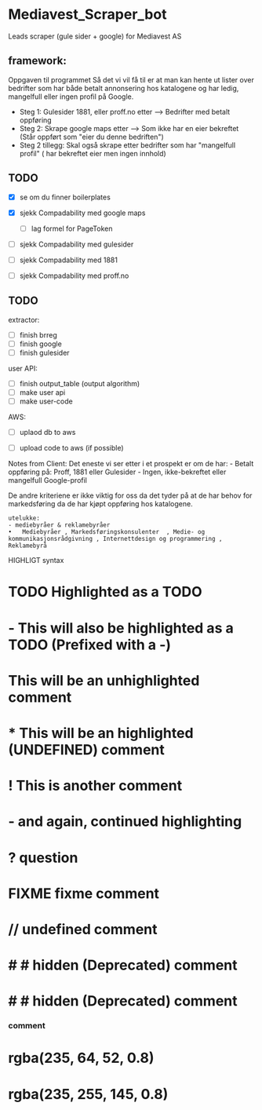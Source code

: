 # Mediavest_Scraper_bot
Leads scraper (gule sider + google) for Mediavest AS


## framework:
Oppgaven til programmet
Så det vi vil få til er at man kan hente ut lister over bedrifter som har både betalt annonsering hos katalogene og har ledig, mangelfull eller ingen profil på Google.
-  Steg 1: Gulesider 1881, eller proff.no etter --> Bedrifter med betalt oppføring
-  Steg 2: Skrape google maps etter --> Som ikke har en eier bekreftet (Står oppført som "eier du denne bedriften")
-  Steg 2 tillegg: Skal også skrape etter bedrifter som har "mangelfull profil" ( har bekreftet eier men ingen innhold) 

## TODO
- [X] se om du finner boilerplates
- [X] sjekk Compadability med google maps
	- [ ] lag formel for PageToken
- [ ] sjekk Compadability med gulesider 
- [ ] sjekk Compadability med 1881
- [ ] sjekk Compadability med proff.no



## TODO
extractor:
- [ ] finish brreg
- [ ] finish google
- [ ] finish gulesider

user API:
- [ ] finish output_table (output algorithm)
- [ ] make user api 
- [ ] make user-code

AWS:
- [ ] uplaod db to aws 
- [ ] upload code to aws (if possible)



Notes from Client:
	Det eneste vi ser etter i et prospekt er om de har:
	-  Betalt oppføring på: Proff, 1881 eller Gulesider
	-  Ingen, ikke-bekreftet eller mangelfull Google-profil 

De andre kriteriene er ikke viktig for oss da det tyder på at de har behov for markedsføring da de har kjøpt oppføring hos katalogene.

	utelukke:
	- mediebyråer & reklamebyråer
	•	Mediebyråer , Markedsføringskonsulenter  , Medie- og kommunikasjonsrådgivning , Internettdesign og programmering , Reklamebyrå


HIGHLIGT syntax
# TODO Highlighted as a TODO
# - This will also be highlighted as a TODO (Prefixed with a -)
# This will be an unhighlighted comment
# * This will be an highlighted (UNDEFINED) comment
# ! This is another comment
# - and again, continued highlighting
# ? question
# FIXME fixme comment
# // undefined comment
# # # hidden (Deprecated) comment 
# # # hidden (Deprecated) comment 
### comment

# rgba(235, 64, 52, 0.8)
# rgba(235, 255, 145, 0.8)


